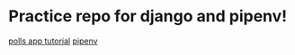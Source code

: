# Practice repo for django and pipenv! 


[polls app tutorial](https://docs.djangoproject.com/en/3.2/intro/tutorial01/)
[pipenv](https://pipenv.pypa.io/en/latest/)